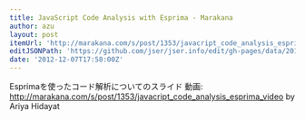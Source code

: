 ```yaml
---
title: JavaScript Code Analysis with Esprima - Marakana
author: azu
layout: post
itemUrl: 'http://marakana.com/s/post/1353/javacript_code_analysis_esprima_video'
editJSONPath: 'https://github.com/jser/jser.info/edit/gh-pages/data/2012/12/index.json'
date: '2012-12-07T17:58:00Z'
---
```

Esprimaを使ったコード解析についてのスライド
動画: http://marakana.com/s/post/1353/javacript_code_analysis_esprima_video by Ariya Hidayat
